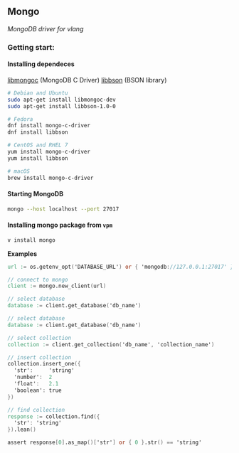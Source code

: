 ## Mongo

_MongoDB driver for vlang_

### Getting start:

#### Installing dependeces

[libmongoc](http://mongoc.org/libmongoc/current/installing.html#install-libmongoc-with-a-package-manager) (MongoDB C Driver)
[libbson](http://mongoc.org/libmongoc/current/installing.html#install-libbson-with-a-package-manager) (BSON library)

```bash
# Debian and Ubuntu
sudo apt-get install libmongoc-dev
sudo apt-get install libbson-1.0-0
```

```bash
# Fedora
dnf install mongo-c-driver
dnf install libbson
```

```bash
# CentOS and RHEL 7
yum install mongo-c-driver
yum install libbson
```

```bash
# macOS
brew install mongo-c-driver
```

#### Starting MongoDB

```bash
mongo --host localhost --port 27017
```

#### Installing mongo package from `vpm`

```bash
v install mongo
```

**Examples**


```v
url := os.getenv_opt('DATABASE_URL') or { 'mongodb://127.0.0.1:27017' }

// connect to mongo
client := mongo.new_client(url)

// select database
database := client.get_database('db_name')

// select database
database := client.get_database('db_name')

// select collection
collection := client.get_collection('db_name', 'collection_name')

// insert collection
collection.insert_one({
  'str':     'string'
  'number':  2
  'float':   2.1
  'boolean': true
})

// find collection
response := collection.find({
  'str': 'string'
}).lean()

assert response[0].as_map()['str'] or { 0 }.str() == 'string'

```

